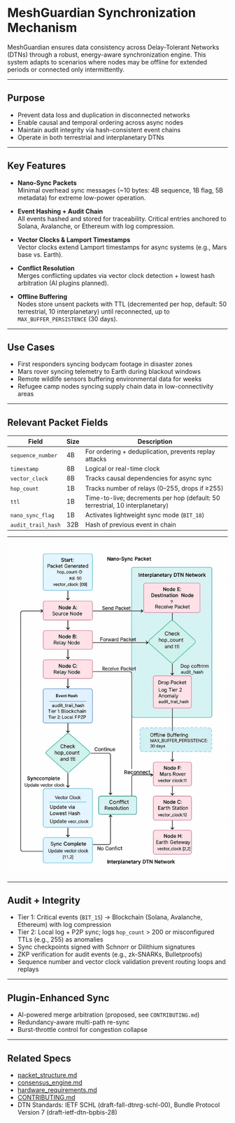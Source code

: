 # MeshGuardian Synchronization Mechanism

MeshGuardian ensures data consistency across Delay-Tolerant Networks (DTNs) through a robust, energy-aware synchronization engine. This system adapts to scenarios where nodes may be offline for extended periods or connected only intermittently.

---

## Purpose

- Prevent data loss and duplication in disconnected networks
- Enable causal and temporal ordering across async nodes
- Maintain audit integrity via hash-consistent event chains
- Operate in both terrestrial and interplanetary DTNs

---

## Key Features

- **Nano-Sync Packets**  
  Minimal overhead sync messages (~10 bytes: 4B sequence, 1B flag, 5B metadata) for extreme low-power operation.

- **Event Hashing + Audit Chain**  
  All events hashed and stored for traceability. Critical entries anchored to Solana, Avalanche, or Ethereum with log compression.

- **Vector Clocks & Lamport Timestamps**  
  Vector clocks extend Lamport timestamps for async systems (e.g., Mars base vs. Earth).

- **Conflict Resolution**  
  Merges conflicting updates via vector clock detection + lowest hash arbitration (AI plugins planned).

- **Offline Buffering**  
  Nodes store unsent packets with TTL (decremented per hop, default: 50 terrestrial, 10 interplanetary) until reconnected, up to `MAX_BUFFER_PERSISTENCE` (30 days).

---

## Use Cases

- First responders syncing bodycam footage in disaster zones
- Mars rover syncing telemetry to Earth during blackout windows
- Remote wildlife sensors buffering environmental data for weeks
- Refugee camp nodes syncing supply chain data in low-connectivity areas

---

## Relevant Packet Fields

| Field              | Size | Description |
|-------------------|------|-------------|
| `sequence_number` | 4B   | For ordering + deduplication, prevents replay attacks |
| `timestamp`       | 8B   | Logical or real-time clock |
| `vector_clock`    | 8B   | Tracks causal dependencies for async sync |
| `hop_count`       | 1B   | Tracks number of relays (0–255, drops if ≥255) |
| `ttl`             | 1B   | Time-to-live; decrements per hop (default: 50 terrestrial, 10 interplanetary) |
| `nano_sync_flag`  | 1B   | Activates lightweight sync mode (`BIT_18`) |
| `audit_trail_hash`| 32B  | Hash of previous event in chain |

---

![hop_count and ttl management](/docs/assets/hopcount_ttl_management.webp)

---

## Audit + Integrity

- Tier 1: Critical events (`BIT_15`) → Blockchain (Solana, Avalanche, Ethereum) with log compression
- Tier 2: Local log + P2P sync; logs `hop_count` > 200 or misconfigured TTLs (e.g., 255) as anomalies
- Sync checkpoints signed with Schnorr or Dilithium signatures
- ZKP verification for audit events (e.g., zk-SNARKs, Bulletproofs)
- Sequence number and vector clock validation prevent routing loops and replays

---

## Plugin-Enhanced Sync

- AI-powered merge arbitration (proposed, see `CONTRIBUTING.md`)
- Redundancy-aware multi-path re-sync
- Burst-throttle control for congestion collapse

---

## Related Specs

- [packet_structure.md](./packet_structure.md)
- [consensus_engine.md](./consensus_engine.md)
- [hardware_requirements.md](./hardware_requirements.md)
- [CONTRIBUTING.md](./CONTRIBUTING.md)
- DTN Standards: IETF SCHL (draft-fall-dtnrg-schl-00), Bundle Protocol Version 7 (draft-ietf-dtn-bpbis-28)